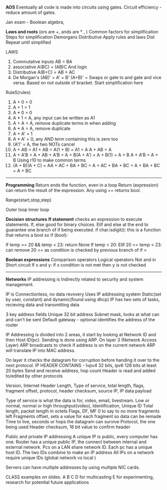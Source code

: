 **AOS**
Eventually all code is made into circuits using gates. 
Circuit efficiency - reduce amount of gates.

Jan exam - Boolean algebra,

**Laws and roots**
(ors are +, ands are * ,  )
Common factors for simplification
Steps for simplification
     Demorgans
     Distributive 
     Apply rules and laws
     Dist
     Repeat until simplified

LAWS
1. Commutative inputs AB = BA 
2. associative A(BC) = (AB)C
     And logic
3. Distributive A(B+C) = AB + AC
4. De Morgan's (AB)' = A' + B'
    (A+B)' = 
    Swaps or gate to and gate and vice versa. Based on not outside of bracket. Start simplification here

RuleS(rules)
1. A + 0 = 0
2. A + 1 = 1
3. A * 0 = 0
4. A * 1 = A, any input can be written as A1
5. A + A = A, remove duplicate terms in when adding
6. A * A = A, remove duplicate
7. A + A' = 1
8. A * A' = 0, any AND term containing this is zero too
9. (A')' = A, the two NOTs cancel
10. A + AB = A1 + AB = A(1 + B) = A1 = A
     A + AB = A
11. A + A'B = A + AB + A'B = A + B(A + A') = A + B(1) = A + B
     A + A'B = A + B
     Using r10 to make common terms
12. (A + B)(A + C) = AA + AC + BA + BC = A + AC + BA + BC = A + BA + BC = A + BC

---
**Programming**
Return ends the function, even in a loop
Return (expression) can return the result of the expression. Any using == returns bool.

Range(start,stop,step)

Outer loop
     Inner loop

**Decision structures** 
 **If statement** 
 checks an expression to execute statements. If, else good for binary choices.
 Elif and else at the end to guarantee one branch of if being executed. 
 if char.isdigit(): this is a function that returns a bool so if (bool):

If temp >= 20 && temp < 23:
     return None
If temp < 20:
ElIf 20 <= temp < 23: can remove 20 <= as condition is checked by previous branch of if >

**Boolean expressions**
Comparison operators
Logical operators
     Not and in
Short circuit
     If x and y: 
     if x condition is not met then y is not checked

---
**Networks**
IP addressing is Indirectly related to security and system management.

IP is
     Connectionless, no data revovery
     Uses IP addressing system
     Static(set by user, constant) and dynamic(found using dhcp)
IP has two sets of tasks, recieving data and transmitting data

3 key address fields
     Unique 32 bit address 
     Subnet mask, looks at what can and can't be sent
     Default gateway - optional identifies the address of the router

IP Addressing is divided into 2 areas, it start by looking at Network ID and then Host ID(pc).
Sending is done using ARP. 
On layer 3 (Network Access Layer)
ARP broadcasts to check if address is on the current network
ARP will translate IP into MAC address.

On layer it checks the datagram for corruption before handing it over to the next protocol. 
IP HEADER CONTAINS - 
Ivpv4 32 bits, ipv6 128 bits 
at least 20 bytes
     Send and receive address, hop count
     Header is read and added to/edited by other protocols

Version, Internet Header Length, Type of service, total length, flags, fragment offset, protocol, header checksum, source IP, IP data payload

Type of service is what the data is for, video, email, livestream. Low or normal, normal or high throughput(video), 
Identification, Unique ID
Total length, packet length in octets
Flags, DF, MF 0 to say to no more fragments left
Fragments offset, sets a value for each fragment so data can be remade
Time to live, seconds or hops the datagram can survive
Protocol, the one being used 
Header checksum, 16 bit value to confirm header

Public and private IP addressing
A unique IP is public, every computer has one.
Router has a unique public IP, the connect between internal and external network.
Pcs on a LAN share network ID.
Each pc has a unique host ID.
The two IDs combine to make an IP address
All IPs on a network require unique IDs (global network vs local )

Servers can have multiple addresses by using multiple NIC cards.

CLASS examples on slides.
A B C 
D for multicasting
E for experimenting, research for potential future applications

